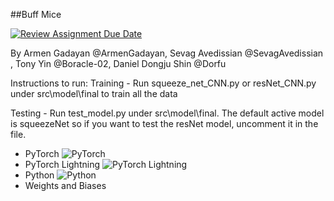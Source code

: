 ##Buff Mice

[![Review Assignment Due Date](https://classroom.github.com/assets/deadline-readme-button-24ddc0f5d75046c5622901739e7c5dd533143b0c8e959d652212380cedb1ea36.svg)](https://classroom.github.com/a/lzU1yAcG)

By Armen Gadayan @ArmenGadayan, Sevag Avedissian @SevagAvedissian , Tony Yin @Boracle-02, Daniel Dongju Shin @Dorfu 


Instructions to run:
Training - Run squeeze_net_CNN.py or resNet_CNN.py under src\model\final to train all the data

Testing - Run test_model.py under src\model\final. The default active model is squeezeNet so if you want to test the resNet model, uncomment it in the file.

- PyTorch
![PyTorch](https://img.shields.io/badge/PyTorch-%23EE4C2C.svg?style=for-the-badge&logo=PyTorch&logoColor=white)<br>
- PyTorch Lightning
![PyTorch Lightning](https://img.shields.io/badge/pytorch-lightning-blue.svg?logo=PyTorch%20Lightning)<br>
- Python
![Python](https://img.shields.io/badge/python-3670A0?style=for-the-badge&logo=python&logoColor=ffdd54)<br>
- Weights and Biases
